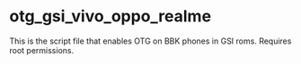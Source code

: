 # otg_gsi_vivo_oppo_realme
This is the script file that enables OTG on BBK phones in GSI roms. Requires root permissions.

